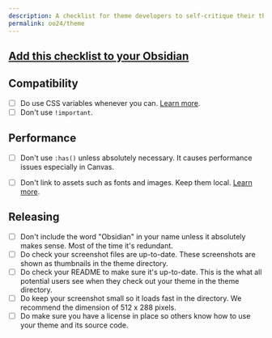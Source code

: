 ```yaml
---
description: A checklist for theme developers to self-critique their themes.
permalink: oo24/theme
---
```

## [Add this checklist to your Obsidian](obsidian://new?name=Obsidian%20October%20O_O%202024%20theme%20self-critique%20checklist&content=%23%23%20Compatibility%0A%0A-%20%5B%20%5D%20Do%20use%20CSS%20variables%20whenever%20you%20can.%20%5BLearn%20more%5D%28https%3A%2F%2Fdocs.obsidian.md%2FReference%2FCSS%2Bvariables%2FCSS%2Bvariables%29.%0A-%20%5B%20%5D%20Don%27t%20use%20%60%21important%60.%0A%0A%23%23%20Performance%0A%0A-%20%5B%20%5D%20Don%27t%20use%20%60%3Ahas%28%29%60%20unless%20absolutely%20necessary.%20It%20causes%20performance%20issues%20especially%20in%20Canvas.%0A-%20%5B%20%5D%20Don%27t%20link%20to%20assets%20such%20as%20fonts%20and%20images.%20Keep%20them%20local.%20%5BLearn%20more%5D%28https%3A%2F%2Fdocs.obsidian.md%2FThemes%2FApp%2Bthemes%2FTheme%2Bguidelines%23Keep%2Bassets%2Blocal%29.%0A%0A%0A%23%23%20Releasing%0A%0A-%20%5B%20%5D%20Don%27t%20include%20the%20word%20%22Obsidian%22%20in%20your%20name%20unless%20it%20absolutely%20makes%20sense.%20Most%20of%20the%20time%20it%27s%20redundant.%0A-%20%5B%20%5D%20Do%20check%20your%20screenshot%20files%20are%20up-to-date.%20These%20screenshots%20are%20shown%20as%20thumbnails%20in%20the%20theme%20directory.%0A-%20%5B%20%5D%20Do%20check%20your%20README%20to%20make%20sure%20it%27s%20up-to-date.%20This%20is%20the%20what%20all%20potential%20users%20see%20when%20they%20check%20out%20your%20theme%20in%20the%20theme%20directory.%0A-%20%5B%20%5D%20Do%20keep%20your%20screenshot%20small%20so%20it%20loads%20fast%20in%20the%20directory.%20We%20recommend%20the%20dimension%20of%20512%20x%20288%20pixels.%0A-%20%5B%20%5D%20Do%20make%20sure%20you%20have%20a%20license%20in%20place%20so%20others%20know%20how%20to%20use%20your%20theme%20and%20its%20source%20code.)
## Compatibility

- [ ] Do use CSS variables whenever you can. [Learn more](https://docs.obsidian.md/Reference/CSS+variables/CSS+variables).
- [ ] Don't use `!important`.

## Performance

- [ ] Don't use `:has()` unless absolutely necessary. It causes performance issues especially in Canvas.
- [ ] Don't link to assets such as fonts and images. Keep them local. [Learn more](https://docs.obsidian.md/Themes/App+themes/Theme+guidelines#Keep+assets+local).


## Releasing

- [ ] Don't include the word "Obsidian" in your name unless it absolutely makes sense. Most of the time it's redundant.
- [ ] Do check your screenshot files are up-to-date. These screenshots are shown as thumbnails in the theme directory.
- [ ] Do check your README to make sure it's up-to-date. This is the what all potential users see when they check out your theme in the theme directory.
- [ ] Do keep your screenshot small so it loads fast in the directory. We recommend the dimension of 512 x 288 pixels.
- [ ] Do make sure you have a license in place so others know how to use your theme and its source code.